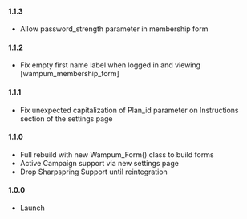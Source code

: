 #### 1.1.3
* Allow password_strength parameter in membership form

#### 1.1.2
* Fix empty first name label when logged in and viewing [wampum_membership_form]

#### 1.1.1
* Fix unexpected capitalization of Plan_id parameter on Instructions section of the settings page

#### 1.1.0
* Full rebuild with new Wampum_Form() class to build forms
* Active Campaign support via new settings page
* Drop Sharpspring Support until reintegration

#### 1.0.0
* Launch